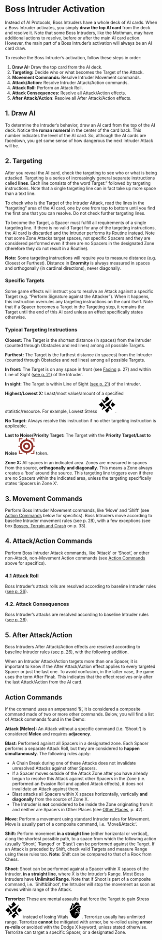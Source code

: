# Boss Intruder Activation

Instead of AI Protocols, Boss Intruders have a whole
deck of AI cards. When a Boss Intruder activates,
you simply **draw the top AI card** from the deck and
resolve it. Note that some Boss Intruders, like the
Mothman, may have additional actions to resolve,
before or after the main AI card action. However,
the main part of a Boss Intruder’s activation will
always be an AI card draw.

To resolve the Boss Intruder’s activation, follow
these steps in order:

<ol style="list-style-position: inside; padding-left:0.5em">
<li value="1"> <strong>Draw AI:</strong> Draw the top card from the AI deck.</li>
<li value="2"> <strong>Targeting:</strong> Decide who or what becomes the Target of the Attack.</li>
<li value="3"> <strong>Movement Commands:</strong> Resolve Intruder Movement commands.</li>
<li value="4"> <strong>Attack/Action:</strong> Resolve Intruder Attack/Action commands.</li>
<li value="4.1" style="--marker: '4.1. '"> <strong>Attack Roll:</strong> Perform an Attack Roll.</li>
<li value="4.2" style="--marker: '4.2. '"> <strong>Attack Consequences:</strong> Resolve all Attack/Action effects.</li>
<li value="5"> <strong>After Attack/Action:</strong> Resolve all After Attack/Action effects.</li>
</ol>

## 1. Draw AI

To determine the Intruder’s behavior, draw an AI
card from the top of the AI deck. Notice the **roman
numeral** in the center of the card back. This number indicates the level of the AI card. So, although
the AI cards are facedown, you get some sense of
how dangerous the next Intruder Attack will be.

## 2. Targeting

After you reveal the AI card, check the targeting to
see who or what is being attacked. Targeting is a
series of increasingly general separate instructions
called **lines**. Each line consists of the word Target:”
followed by targeting instructions. Note that a single targeting line can in fact take up more space
than a text line.

To check who is the Target of the Intruder Attack,
read the lines in the “targeting” area of the AI card,
one by one from top to bottom until you find the
first one that you can resolve. Do not check further
targeting lines.

To become the Target, a Spacer must fulfill all requirements of a single targeting line. If there is no
valid Target for any of the targeting instructions,
the AI card is discarded and the Intruder performs
its Routine instead. Note that some Zone Attacks
target spaces, not specific Spacers and they are
considered performed even if there are no Spacers
in the designated Zone (therefore they do not result
in a Routine).

**Note:** Some targeting instructions will require you
to measure distance (e.g. Closest or Furthest). Distance in **Enormity** is always measured in spaces
and orthogonally (in cardinal directions), never diagonally.

### Specific Targets

Some game effects will instruct you to resolve an
Attack against a specific Target (e.g. “Perform Signature against the Attacker”). When it happens,
this instruction overrules any targeting instructions
on the card itself. Note that if a Spacer becomes a
Target in the Targeting step, it remains the Target
until the end of this AI card unless an effect specifically states otherwise.

### Typical Targeting Instructions

**Closest:** The Target is the shortest distance (in
spaces) from the Intruder (counted through Obstacles and red lines) among all possible Targets.

**Furthest:** The Target is the furthest distance (in
spaces) from the Intruder (counted through Obstacles and red lines) among all possible Targets.

**In front:** The Target is on any space in front (see
[Facing](facing.md) p. 27) and within Line of Sight ([see p. 21](line-of-sight.md)) of
the Intruder.

**In sight:** The Target is within Line of Sight ([see p. 21](line-of-sight.md))
of the Intruder.

**Highest/Lowest X:** Least/most value/amount of a
specified statistic/resource. For example, Lowest
Stress ![Stress Icon](svg/icon-stress.svg).

**No Target:** Always resolve this instruction if no other targeting instruction is applicable.

**Last to Noise/Priority Target:** The Target with the
**Priority Target/Last to Noise ![Priority Target Symbol](svg/icon-target.svg)** token.

**Zone X:** All spaces in an indicated area. Zones are
measured in spaces from the source, **orthogonally
and diagonally**. This means a Zone always creates
a ‘box’ around the source. This targeting line triggers even if there are no Spacers within the indicated area, unless the targeting specifically states
‘Spacers in Zone X’.

## 3. Movement Commands

Perform Boss Intruder Movement commands, like
‘Move’ and ‘Shift’ (see [Action Commands](#action-commands) below for
specifics). Boss Intruders move according to baseline Intruder movement rules (see p. 28), with a few
exceptions (see box [Bosses, Terrain and Crash](bosses-terrain-and-crash.md) on p.
33).

## 4. Attack/Action Commands

Perform Boss Intruder Attack commands, like
‘Attack’ or ‘Shoot’, or other non-Attack, non-Movement Action commands (see [Action Commands](#action-commands)
above for specifics).

### 4.1 Attack Roll
Boss Intruder’s attack rolls are resolved according
to baseline Intruder rules ([see p. 26](intruder-phase.md#intruders)).

### 4.2. Attack Consequences
Boss Intruder’s attacks are resolved according to
baseline Intruder rules ([see p. 26](intruder-phase.md#intruders)).

## 5. After Attack/Action

Boss Intruders After Attack/Action effects are resolved according to baseline Intruder rules ([see p. 26](intruder-phase.md#intruders)), with the following addition.

When an Intruder Attack/Action targets more than
one Spacer, it is important to know if the After Attack/Action effect applies to every targeted Spacer
or just the last one. To avoid confusion, in the latter
case, the game uses the term After Final:. This indicates that the effect resolves only after the last
Attack/Action from the AI card.

## Action Commands

If the command uses an ampersand ‘&’, it is considered a composite command made of two or more
other commands. Below, you will find a list of Attack commands found in the Demo:

**Attack (Melee):** An Attack without a specific command (i.e. ‘Shoot:’) is considered **Melee** and requires **adjacency**.

**Blast:** Performed against all Spacers in a designated zone. Each Spacer performs a separate Attack
Roll, but they are considered to **happen simultaneously**. The following rules apply:

- A Chain Break during one of these Attacks
  does not invalidate unresolved Attacks
  against other Spacers.
- If a Spacer moves outside of the Attack
  Zone after you have already begun to resolve this Attack against other Spacers in
  the Zone (i.e. performed an Evasion Roll and
  applied Attack effects), it does not invalidate an Attack against them.
- Blast attacks all Spacers within X spaces
  horizontally, vertically **and diagonally** from
  the source of Zone X.
- The Intruder is **not** considered to be inside
  the Zone originating from it and neither are
  Spacers in Other Places (see [Other Places](other-rules.md#other-places), p. 42).

**Move:** Perform a movement using standard Intruder rules for Movement. Move is usually part of a
composite command, i.e. ‘Move&Attack:’.

**Shift:** Perform movement **in a straight line** (either
horizontal or vertical), along the shortest possible
path, to a space from which the following action
(usually ‘Shoot’, ‘Ranged’ or ‘Blast’) can be performed against the Target. If an Attack is preceded
by Shift, check valid Targets and measure Range
using these rules too. **Note:** Shift can be compared
to that of a Rook from Chess.

**Shoot:** Shoot can be performed against a Spacer
within X spaces of the Intruder, **in a straight line**,
where X is the Intruder’s Range. Most Boss Intruders have **Unlimited Range**. Note that if Shoot is part
of a composite command, i.e. ‘Shift&Shoot’, the
Intruder will stop the movement as soon as moves
within range of the Attack.

**Terrorize:** These are mental assaults that force the
Target to gain Stress ![Stress Icon](svg/icon-stress.svg) instead of losing Vitals ![Vitals Icon](svg/icon-vitals.svg).
Terrorize usually has unlimited range. Terrorize **cannot** be mitigated with armor, be re-rolled using **armor re-rolls** or avoided with the Dodge X keyword,
unless stated otherwise. Terrorize can target a specific Spacer, or a designated Zone.